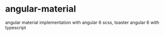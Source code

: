 # angular-material
angular material implementation with angular 6 
scss, toaster
angular 6 with typescript

